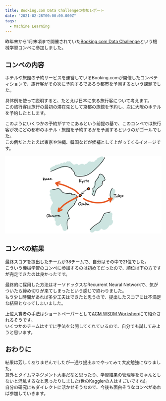 ```yaml
---
title: Booking.com Data Challengeの参加レポート
date: "2021-02-28T00:00:00.000Z"
tags:
  - Machine Learning
---
```


昨年末から1月末頃まで開催されていた[Booking.com Data Challenge](https://www.bookingchallenge.com/)という機械学習コンペに参加しました。

## コンペの内容

ホテルや旅館の予約サービスを運営しているBooking.comが開催したコンペティションで、旅行客がその次に予約するであろう都市を予測するという課題でした。

具体例を使って説明すると、たとえば日本に来る旅行客について考えます。<br>
この旅行客は旅行の最初の滞在先として京都の旅館を予約し、次に大阪のホテルを予約したとします。

このようにいくつかの予約がすでにあるという前提の基で、このコンペでは旅行客が次にどの都市のホテル・旅館を予約するかを予測するというのがゴールでした。<br>
この例だとたとえば東京や沖縄、韓国などが候補として上がってくるイメージです。

![例](example2.png)

## コンペの結果

最終スコアを提出したチームが38チームで、自分はその中で21位でした。<br>
こういう機械学習のコンペに参加するのは初めてだったので、順位は下の方ですが完走できたのは良かったです。

最終的に採用した方法はオーソドックスなRecurrent Neural Networkで、気がついたら締め切りが来てしまったという感じで終わりました。<br>
もう少し時間があれば多少工夫はできたと思うので、提出したスコアには不満足な結果となってしまいました。

上位入賞者の手法はショートペーパーとして[ACM WSDM Workshop](https://web.ec.tuwien.ac.at/webtour21/)にて紹介されるそうです。<br>
いくつかのチームはすでに手法を公開してくれているので、自分でも試してみようと思います。

## おわりに

結果は芳しくありませんでしたが一通り提出までやってみて大変勉強になりました。<br>
意外とタイムマネジメント大事だなと思ったり、学習結果の管理等をちゃんとしないと混乱するなと思ったりしました(世のKagglerの人はすごいですね)。<br>
自分の研究にもダイレクトに活かせそうなので、今後も面白そうなコンペがあれば参加していきます。
